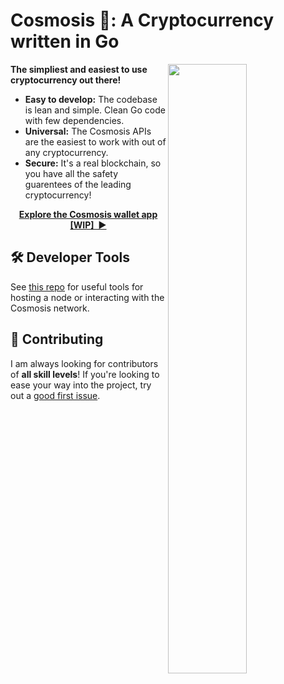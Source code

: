 # Cosmosis 🌌: A Cryptocurrency written in Go

<img
  src="https://i.imgur.com/rgED1En.png"
  width="50%"
  align="right"
/>


**The simpliest and easiest to use cryptocurrency out there!**


- **Easy to develop:** The codebase is lean and simple. Clean Go code with few dependencies.
- **Universal:** The Cosmosis APIs are the easiest to work with out of any cryptocurrency. 
- **Secure:** It's a real blockchain, so you have all the safety guarentees of the leading cryptocurrency!


<p align="center">
<a href="https://crows.sh/cosmosis"><strong>Explore the Cosmosis wallet app [WIP]&nbsp;&nbsp;▶</strong></a>
</p>

## 🛠 Developer Tools

See [this repo](https://github.com/transmissionsdev/cosmosisUtils) for useful tools for hosting a node or interacting with the Cosmosis network.

## 🤝 Contributing

I am always looking for contributors of **all skill levels**! If you're looking to ease your way into the project, try out a [good first issue](https://github.com/transmissionsdev/cosmosis/labels/🌱%20good%20first%20issue).
